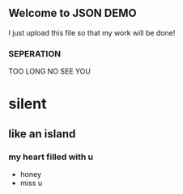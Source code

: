 ## Welcome to JSON DEMO

I just upload this file so that my work will be done!

### SEPERATION

TOO LONG NO SEE YOU

# silent
## like an island
###  my heart filled with u 

- honey
- miss u

